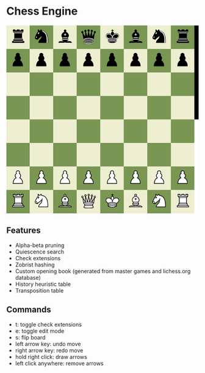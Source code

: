 # Chess Engine

![](https://github.com/ACSmyth/chess-engine/blob/media/initial_board.PNG)

## Features
- Alpha-beta pruning
- Quiescence search
- Check extensions
- Zobrist hashing
- Custom opening book (generated from master games and lichess.org database)
- History heuristic table
- Transposition table

## Commands
- t: toggle check extensions
- e: toggle edit mode
- s: flip board
- left arrow key: undo move
- right arrow key: redo move
- hold right click: draw arrows
- left click anywhere: remove arrows